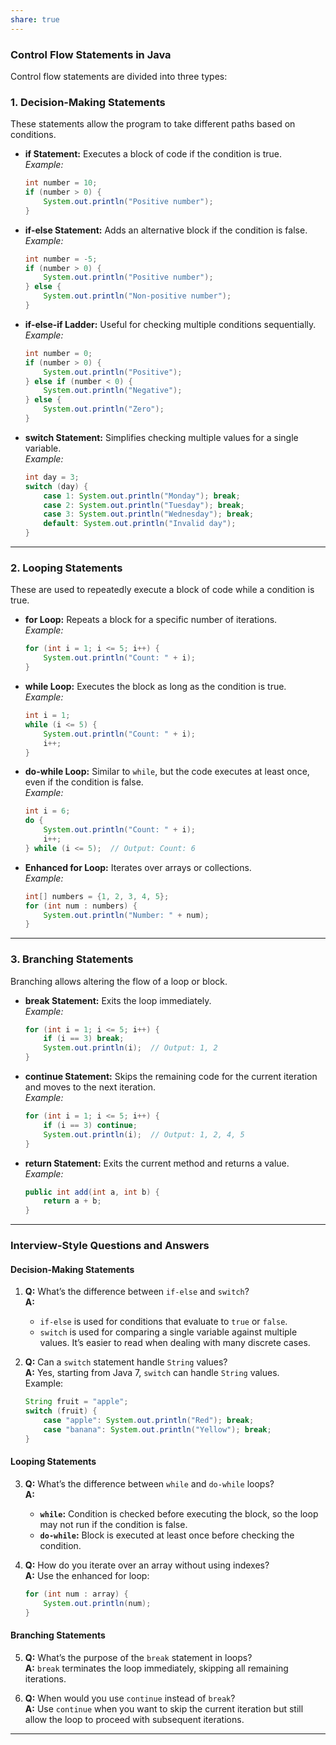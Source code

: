 ```yaml
---
share: true
---
```


### **Control Flow Statements in Java**

Control flow statements are divided into three types:

### **1. Decision-Making Statements**
These statements allow the program to take different paths based on conditions.

- **if Statement:** Executes a block of code if the condition is true.  
  *Example:*  
  ```java
  int number = 10;
  if (number > 0) {
      System.out.println("Positive number");
  }
  ```

- **if-else Statement:** Adds an alternative block if the condition is false.  
  *Example:*  
  ```java
  int number = -5;
  if (number > 0) {
      System.out.println("Positive number");
  } else {
      System.out.println("Non-positive number");
  }
  ```

- **if-else-if Ladder:** Useful for checking multiple conditions sequentially.  
  *Example:*  
  ```java
  int number = 0;
  if (number > 0) {
      System.out.println("Positive");
  } else if (number < 0) {
      System.out.println("Negative");
  } else {
      System.out.println("Zero");
  }
  ```

- **switch Statement:** Simplifies checking multiple values for a single variable.  
  *Example:*  
  ```java
  int day = 3;
  switch (day) {
      case 1: System.out.println("Monday"); break;
      case 2: System.out.println("Tuesday"); break;
      case 3: System.out.println("Wednesday"); break;
      default: System.out.println("Invalid day");
  }
  ```

---

### **2. Looping Statements**
These are used to repeatedly execute a block of code while a condition is true.

- **for Loop:** Repeats a block for a specific number of iterations.  
  *Example:*  
  ```java
  for (int i = 1; i <= 5; i++) {
      System.out.println("Count: " + i);
  }
  ```

- **while Loop:** Executes the block as long as the condition is true.  
  *Example:*  
  ```java
  int i = 1;
  while (i <= 5) {
      System.out.println("Count: " + i);
      i++;
  }
  ```

- **do-while Loop:** Similar to `while`, but the code executes at least once, even if the condition is false.  
  *Example:*  
  ```java
  int i = 6;
  do {
      System.out.println("Count: " + i);
      i++;
  } while (i <= 5);  // Output: Count: 6
  ```

- **Enhanced for Loop:** Iterates over arrays or collections.  
  *Example:*  
  ```java
  int[] numbers = {1, 2, 3, 4, 5};
  for (int num : numbers) {
      System.out.println("Number: " + num);
  }
  ```

---

### **3. Branching Statements**
Branching allows altering the flow of a loop or block.

- **break Statement:** Exits the loop immediately.  
  *Example:*  
  ```java
  for (int i = 1; i <= 5; i++) {
      if (i == 3) break;
      System.out.println(i);  // Output: 1, 2
  }
  ```

- **continue Statement:** Skips the remaining code for the current iteration and moves to the next iteration.  
  *Example:*  
  ```java
  for (int i = 1; i <= 5; i++) {
      if (i == 3) continue;
      System.out.println(i);  // Output: 1, 2, 4, 5
  }
  ```

- **return Statement:** Exits the current method and returns a value.  
  *Example:*  
  ```java
  public int add(int a, int b) {
      return a + b;
  }
  ```

---

### **Interview-Style Questions and Answers**

#### **Decision-Making Statements**
1. **Q:** What’s the difference between `if-else` and `switch`?  
   **A:**  
   - `if-else` is used for conditions that evaluate to `true` or `false`.  
   - `switch` is used for comparing a single variable against multiple values. It’s easier to read when dealing with many discrete cases.

2. **Q:** Can a `switch` statement handle `String` values?  
   **A:** Yes, starting from Java 7, `switch` can handle `String` values.  
   Example:  
   ```java
   String fruit = "apple";
   switch (fruit) {
       case "apple": System.out.println("Red"); break;
       case "banana": System.out.println("Yellow"); break;
   }
   ```

#### **Looping Statements**
3. **Q:** What’s the difference between `while` and `do-while` loops?  
   **A:**  
   - **`while`:** Condition is checked before executing the block, so the loop may not run if the condition is false.  
   - **`do-while`:** Block is executed at least once before checking the condition.

4. **Q:** How do you iterate over an array without using indexes?  
   **A:** Use the enhanced for loop:  
   ```java
   for (int num : array) {
       System.out.println(num);
   }
   ```

#### **Branching Statements**
5. **Q:** What’s the purpose of the `break` statement in loops?  
   **A:** `break` terminates the loop immediately, skipping all remaining iterations.

6. **Q:** When would you use `continue` instead of `break`?  
   **A:** Use `continue` when you want to skip the current iteration but still allow the loop to proceed with subsequent iterations.

---
